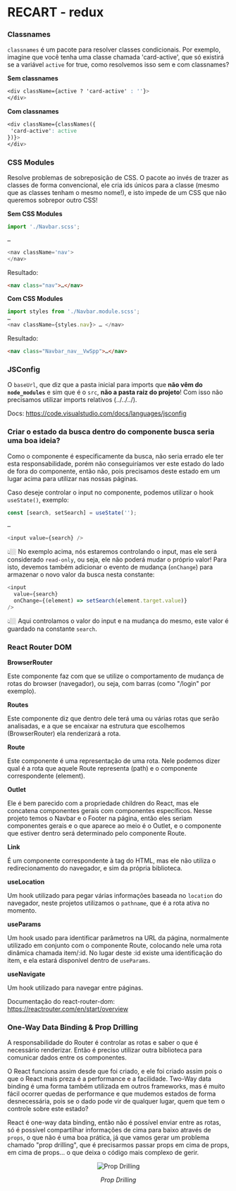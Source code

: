 # RECART - redux

### Classnames

`classnames` é um pacote para resolver classes condicionais. Por exemplo, imagine que você tenha uma classe chamada 'card-active', que só existirá se a variável `active` for true, como resolvemos isso sem e com classnames?

**Sem classnames**

```css
<div className={active ? 'card-active' : ''}>
</div>
```

**Com classnames**

```css
<div className={classNames({
 'card-active': active
})}>
</div>
```

### CSS Modules

Resolve problemas de sobreposição de CSS. O pacote ao invés de trazer as classes de forma convencional, ele cria ids únicos para a classe (mesmo que as classes tenham o mesmo nome!), e isto impede de um CSS que não queremos sobrepor outro CSS!

**Sem CSS Modules**

```javascript
import './Navbar.scss';

…

<nav className='nav'>
</nav>
```

Resultado:

```html
<nav class="nav">…</nav>
```

**Com CSS Modules**

```javascript
import styles from './Navbar.module.scss';
…
<nav className={styles.nav}> … </nav>
```

Resultado:

```html
<nav class="Navbar_nav__VwSpp">…</nav>
```

### JSConfig

O `baseUrl`, que diz que a pasta inicial para imports que **não vêm do `node_modules`** e sim que é o `src`, **não a pasta raiz do projeto**! Com isso não precisamos utilizar imports relativos (../../../).

Docs: https://code.visualstudio.com/docs/languages/jsconfig

### Criar o estado da busca dentro do componente busca seria uma boa ideia?

Como o componente é especificamente da busca, não seria errado ele ter esta responsabilidade, porém não conseguiríamos ver este estado do lado de fora do componente, então não, pois precisamos deste estado em um lugar acima para utilizar nas nossas páginas.

Caso deseje controlar o input no componente, podemos utilizar o hook `useState()`, exemplo:

```javascript
const [search, setSearch] = useState('');

…

<input value={search} />
```

👆🏼 No exemplo acima, nós estaremos controlando o input, mas ele será considerado `read-only`, ou seja, ele não poderá mudar o próprio valor! Para isto, devemos também adicionar o evento de mudança (`onChange`) para armazenar o novo valor da busca nesta constante:

```javascript
<input
  value={search}
  onChange={(element) => setSearch(element.target.value)}
/>
```

👆🏼 Aqui controlamos o valor do input e na mudança do mesmo, este valor é guardado na constante `search`.

### React Router DOM

**BrowserRouter**

Este componente faz com que se utilize o comportamento de mudança de rotas do browser (navegador), ou seja, com barras (como "/login" por exemplo).

**Routes**

Este componente diz que dentro dele terá uma ou várias rotas que serão analisadas, e a que se encaixar na estrutura que escolhemos (BrowserRouter) ela renderizará a rota.

**Route**

Este componente é uma representação de uma rota. Nele podemos dizer qual é a rota que aquele Route representa (path) e o componente correspondente (element).

**Outlet**

Ele é bem parecido com a propriedade children do React, mas ele concatena componentes gerais com componentes específicos. Nesse projeto temos o Navbar e o Footer na página, então eles seriam componentes gerais e o que aparece ao meio é o Outlet, e o componente que estiver dentro será determinado pelo componente Route.

**Link**

É um componente correspondente à tag <a> do HTML, mas ele não utiliza o redirecionamento do navegador, e sim da própria biblioteca.

**useLocation**

Um hook utilizado para pegar várias informações baseada no `location` do navegador, neste projetos utilizamos o `pathname`, que é a rota ativa no momento.

**useParams**

Um hook usado para identificar parâmetros na URL da página, normalmente utilizado em conjunto com o componente Route, colocando nele uma rota dinâmica chamada item/:id. No lugar deste :id existe uma identificação do item, e ela estará disponível dentro de `useParams`.

**useNavigate**

Um hook utilizado para navegar entre páginas.

Documentação do react-router-dom: https://reactrouter.com/en/start/overview

### One-Way Data Binding & Prop Drilling

A responsabilidade do Router é controlar as rotas e saber o que é necessário renderizar. Então é preciso utilizar outra biblioteca para comunicar dados entre os componentes.

O React funciona assim desde que foi criado, e ele foi criado assim pois o que o React mais preza é a performance e a facilidade. Two-Way data binding é uma forma também utilizada em outros frameworks, mas é muito fácil ocorrer quedas de performance e que mudemos estados de forma desnecessária, pois se o dado pode vir de qualquer lugar, quem que tem o controle sobre este estado?

React é one-way data binding, então não é possível enviar entre as rotas, só é possível compartilhar informações de cima para baixo através de `props`, o que não é uma boa prática, já que vamos gerar um problema chamado "prop drilling", que é precisarmos passar props em cima de props, em cima de props... o que deixa o código mais complexo de gerir.

<div style="text-align: center;">

![Prop Drilling](https://onedrive.live.com/embed?resid=F3F3AE118D1DE0A%2158313&authkey=%21AHdHiUy9jssFgAU&width=548&height=311 'Prop Drilling')

</div>

_<p style="text-align: center;">Prop Drilling</p>_
